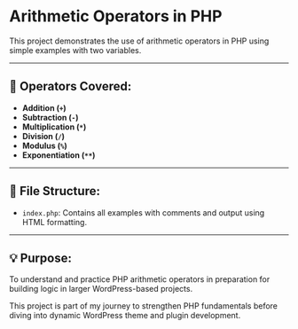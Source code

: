 # Arithmetic Operators in PHP

This project demonstrates the use of arithmetic operators in PHP using simple examples with two variables.

---

## 🧮 Operators Covered:

- **Addition (`+`)**
- **Subtraction (`-`)**
- **Multiplication (`*`)**
- **Division (`/`)**
- **Modulus (`%`)**
- **Exponentiation (`**`)**

---

## 📄 File Structure:

- `index.php`: Contains all examples with comments and output using HTML formatting.

---

## 💡 Purpose:

To understand and practice PHP arithmetic operators in preparation for building logic in larger WordPress-based projects.

This project is part of my journey to strengthen PHP fundamentals before diving into dynamic WordPress theme and plugin development.
